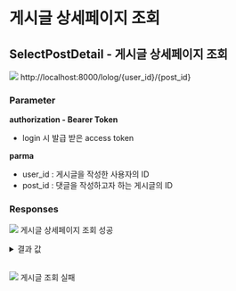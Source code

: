 # 게시글 상세페이지 조회

## SelectPostDetail - 게시글 상세페이지 조회

<img src="https://img.shields.io/badge/GET-blue?style=plastic&logo=appveyor&logo=GET"/> http://localhost:8000/lolog/{user_id}/{post_id}

### Parameter

**authorization - Bearer Token**

- login 시 발급 받은 access token

**parma**

- user_id : 게시글을 작성한 사용자의 ID
- post_id : 댓글을 작성하고자 하는 게시글의 ID

### Responses

<img src="https://img.shields.io/badge/200-519800?style=plastic&logo=appveyor&logo=200"/> 게시글 상세페이지 조회 성공

<details>
<summary>결과 값</summary>
<div markdown="1">

```json{
   {
    "statusCode": 200,
    "series": [
        {
            "sort": 1,
            "id": 11,
            "title": "제목"
        },
        {
            "sort": 1,
            "id": 59,
            "title": "제목"
        }
    ],
    "post": {
        "user_id": 1,
        "login_id": "게시글 작성자의 login_id",
        "name": "게시글 작성자의 name",
        "profile_image": null,
        "about_me": "게시글 작성자의 한줄 소개",
        "id": 8,
        "title": "제목",
        "status": 1,
        "content": "내용",
        "tags": [
            {
                "tag_id": 1,
                "tag_name": "태그"
            }
        ],
        "comment_count": 11,
        "is_writer": "1"
    },
    "next_post": {
        "post_id": 9,
        "title": "다음 포스트"
    },
    "pre_post": {
        "post_id": 7,
        "title": "이전 포스트"
    },
    "comments": [
        {
            "post_id": 8,
            "user_id": 1,
            "comment_login_id": "댓글 작성자의 login_id",
            "comment_profile_image": null,
            "comment_id": 9,
            "content": "댓글 내용",
            "depth": 0,
            "create_at": "2022-11-21T05:21:52.135Z",
            "nested_comments": [
                {
                    "comment_id": 10,
                    "depth": 1,
                    "content": "대댓글 1",
                    "user_id": 1,
                    "comment_login_id": "댓글 작성자의 login_id",
                    "create_at": "2022-11-21 14:27:16.393231",
                    "is_comments_writer": "true",
                    "comment_profile_image": null
                },
                {
                    "comment_id": 11,
                    "depth": 1,
                    "content": "대댓글 2",
                    "user_id": 1,
                    "comment_login_id": "댓글 작성자의 login_id",
                    "create_at": "2022-11-21 14:27:16.393231",
                    "is_comments_writer": "true",
                    "comment_profile_image": null
                },
            ],
            "is_comments_writer": 1
        },
    ],
    "interested": [
        {
            "post_title": "제목",
            "post_content": "내용",
            "post_thumbnail": "",
            "post_views": 3,
            "post_likes": 0,
            "post_comment_count": 0,
            "post_create_at": "2022-11-18T13:54:37.144Z",
            "user_login_id": "게시글 작성자의 login_id",
            "user_profile_image": null,
            "user_id": 1,
            "post_id": 5
        },
        {
            "post_title": "제목",
            "post_content": "내용",
            "post_thumbnail": "",
            "post_views": 0,
            "post_likes": 0,
            "post_comment_count": 0,
            "post_create_at": "2022-11-29T07:19:04.915Z",
            "user_login_id": "게시글 작성자의 login_id",
            "user_profile_image": null,
            "user_id": 3,
            "post_id": 60
        },
        ......
    ]
}
```

- series : 설정된 시리즈의 게시글 목록
- post : 게시글의 상세 페이지 내용. is_writer가 1일 땐 로그인한 사용자와, 작성자가 일치. 0일 경우엔 불일치
- next_post : 다음 게시글 정보
- pre_post : 이전 게시글 정보
- comments : 게시글에 작성된 댓글들의 목록. is_comments_writer 가 1일 땐 로그인한 사용자와, 작성자가 일치. 0일 경우엔 불일치.
- interested : 관심 있을 만한 포스트들의 목록.

</div>
</details>

<br>

<img src="https://img.shields.io/badge/403-DB3A00?style=plastic&logo=appveyor&logo=403"/> 게시글 조회 실패
